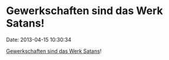 Gewerkschaften sind das Werk Satans!
====================================

Date: 2013-04-15 10:30:34

[Gewerkschaften sind das Werk
Satans](http://www.youtube.com/watch?v=BuXut44bA_U)!
